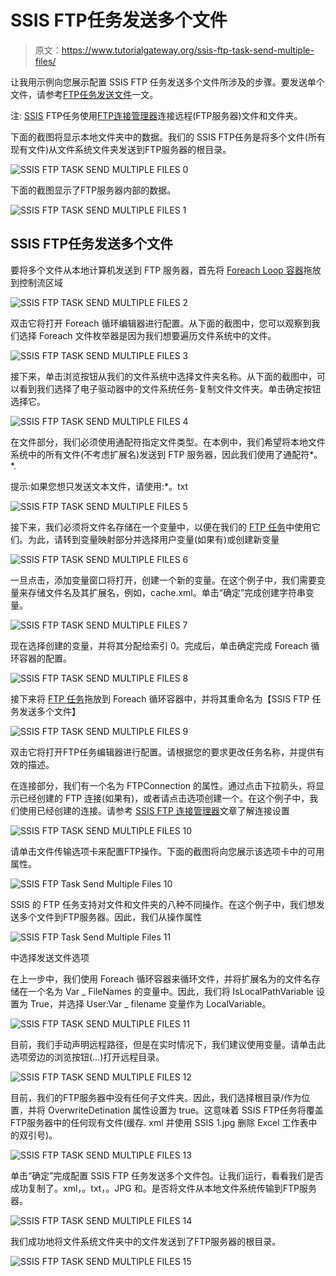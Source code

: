 # SSIS FTP任务发送多个文件

> 原文：<https://www.tutorialgateway.org/ssis-ftp-task-send-multiple-files/>

让我用示例向您展示配置 SSIS FTP 任务发送多个文件所涉及的步骤。要发送单个文件，请参考[FTP任务发送文件](https://www.tutorialgateway.org/ssis-ftp-task-send-files/)一文。

注: [SSIS](https://www.tutorialgateway.org/ssis/) FTP任务使用[FTP连接管理器](https://www.tutorialgateway.org/ssis-ftp-connection-manager/)连接远程(FTP服务器)文件和文件夹。

下面的截图将显示本地文件夹中的数据。我们的 SSIS FTP任务是将多个文件(所有现有文件)从文件系统文件夹发送到FTP服务器的根目录。

![SSIS FTP TASK SEND MULTIPLE FILES 0](img/0b8b3dd67a0cd1fd6b361ca621656d7d.png)

下面的截图显示了FTP服务器内部的数据。

![SSIS FTP TASK SEND MULTIPLE FILES 1](img/40c1ba8e15084d8c540236241cd84e47.png)

## SSIS FTP任务发送多个文件

要将多个文件从本地计算机发送到 FTP 服务器，首先将 [Foreach Loop 容器](https://www.tutorialgateway.org/ssis-foreach-loop-file-enumerator/)拖放到控制流区域

![SSIS FTP TASK SEND MULTIPLE FILES 2](img/3bd7df20e8c65a4b92930ca9af1f0985.png)

双击它将打开 Foreach 循环编辑器进行配置。从下面的截图中，您可以观察到我们选择 Foreach 文件枚举器是因为我们想要遍历文件系统中的文件。

![SSIS FTP TASK SEND MULTIPLE FILES 3](img/979b5bd52b1c819e729188cccc931de9.png)

接下来，单击浏览按钮从我们的文件系统中选择文件夹名称。从下面的截图中，可以看到我们选择了电子驱动器中的文件系统任务-复制文件文件夹。单击确定按钮选择它。

![SSIS FTP TASK SEND MULTIPLE FILES 4](img/567d9196b9cd34b123fbcacb197f32d7.png)

在文件部分，我们必须使用通配符指定文件类型。在本例中，我们希望将本地文件系统中的所有文件(不考虑扩展名)发送到 FTP 服务器，因此我们使用了通配符*。*.

提示:如果您想只发送文本文件，请使用:*。txt

![SSIS FTP TASK SEND MULTIPLE FILES 5](img/ffe828c8bb04900ced4f68607d945830.png)

接下来，我们必须将文件名存储在一个变量中，以便在我们的 [FTP 任务](https://www.tutorialgateway.org/ssis-ftp-task/)中使用它们。为此，请转到变量映射部分并选择用户变量(如果有)或创建新变量

![SSIS FTP TASK SEND MULTIPLE FILES 6](img/bdba9a62369441721253c0a8d943dc23.png)

一旦点击<new variable..="">，添加变量窗口将打开，创建一个新的变量。在这个例子中，我们需要变量来存储文件名及其扩展名，例如，cache.xml。单击“确定”完成创建字符串变量。</new>

![SSIS FTP TASK SEND MULTIPLE FILES 7](img/36bc12a5bec184b146f351364c27a20a.png)

现在选择创建的变量，并将其分配给索引 0。完成后，单击确定完成 Foreach 循环容器的配置。

![SSIS FTP TASK SEND MULTIPLE FILES 8](img/dd090decedea36b7a535e9205300c260.png)

接下来将 [FTP 任务](https://www.tutorialgateway.org/ssis-ftp-task/)拖放到 Foreach 循环容器中，并将其重命名为【SSIS FTP 任务发送多个文件】

![SSIS FTP TASK SEND MULTIPLE FILES 9](img/518f07f5c3f462150bc95c610ad85540.png)

双击它将打开FTP任务编辑器进行配置。请根据您的要求更改任务名称，并提供有效的描述。

在连接部分，我们有一个名为 FTPConnection 的属性。通过点击下拉箭头，将显示已经创建的 FTP 连接(如果有)，或者请点击<new connection..="">选项创建一个。在这个例子中，我们使用已经创建的连接。请参考 [SSIS FTP 连接管理器](https://www.tutorialgateway.org/ssis-ftp-connection-manager/)文章了解连接设置</new>

![SSIS FTP TASK SEND MULTIPLE FILES 10](img/676061ca9c82fa1367157c42769e8ed5.png)

请单击文件传输选项卡来配置FTP操作。下面的截图将向您展示该选项卡中的可用属性。

![SSIS FTP Task Send Multiple Files 10](img/5b7a979f761dae6cf1f70ecede765bb0.png)

SSIS 的 FTP 任务支持对文件和文件夹的八种不同操作。在这个例子中，我们想发送多个文件到FTP服务器。因此，我们从操作属性

![SSIS FTP Task Send Multiple Files 11](img/28b91a345697cb37f7ee6e7c035ff74f.png)

中选择发送文件选项

在上一步中，我们使用 Foreach 循环容器来循环文件，并将扩展名为的文件名存储在一个名为 Var _ FileNames 的变量中。因此，我们将 IsLocalPathVariable 设置为 True，并选择 User:Var _ filename 变量作为 LocalVariable。

![SSIS FTP TASK SEND MULTIPLE FILES 11](img/3977a21a9b93d96157a83e493e1dd00d.png)

目前，我们手动声明远程路径，但是在实时情况下，我们建议使用变量。请单击此选项旁边的浏览按钮(…)打开远程目录。

![SSIS FTP TASK SEND MULTIPLE FILES 12](img/b880616a18dcb50d0f8ac488380e0078.png)

目前，我们的FTP服务器中没有任何子文件夹。因此，我们选择根目录/作为位置，并将 OverwriteDetination 属性设置为 true。这意味着 SSIS FTP任务将覆盖FTP服务器中的任何现有文件(缓存. xml 并使用 SSIS 1.jpg 删除 Excel 工作表中的双引号)。

![SSIS FTP TASK SEND MULTIPLE FILES 13](img/96f3aafdfcad26a1a6f3c251c84d6da9.png)

单击“确定”完成配置 SSIS FTP 任务发送多个文件包。让我们运行，看看我们是否成功复制了。xml，。txt，。JPG 和。是否将文件从本地文件系统传输到FTP服务器。

![SSIS FTP TASK SEND MULTIPLE FILES 14](img/63556fff19507e46a3bdb0efff6e7113.png)

我们成功地将文件系统文件夹中的文件发送到了FTP服务器的根目录。

![SSIS FTP TASK SEND MULTIPLE FILES 15](img/b6f2d869db7e2eac15e7a69037dc9cfb.png)